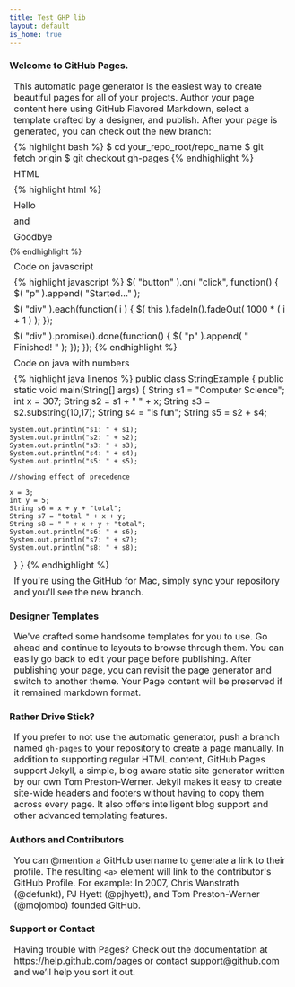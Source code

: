 ```yaml
---
title: Test GHP lib
layout: default
is_home: true
---
```


### Welcome to GitHub Pages.
This automatic page generator is the easiest way to create beautiful pages for all of your projects. Author your page content here using GitHub Flavored Markdown, select a template crafted by a designer, and publish. After your page is generated, you can check out the new branch:

{% highlight bash %}
$ cd your_repo_root/repo_name
$ git fetch origin
$ git checkout gh-pages
{% endhighlight %}

HTML

{% highlight html %}
<!doctype html>
<html lang="en">
<head>
  <meta charset="utf-8">
  <title>addClass demo</title>
  <style>
  p {
    margin: 8px;
    font-size: 16px;
  }
  .selected {
    color: blue;
  }
  .highlight {
    background: yellow;
  }
  </style>
  <script src="https://code.jquery.com/jquery-1.10.2.js"></script>
</head>
<body>
 
<p>Hello</p>
<p>and</p>
<p>Goodbye</p>
 
<script>
$( "p" ).last().addClass( "selected" );
</script>
 
</body>
</html>
{% endhighlight %}

Code on javascript

{% highlight javascript %}
$( "button" ).on( "click", function() {
  $( "p" ).append( "Started..." );
 
  $( "div" ).each(function( i ) {
    $( this ).fadeIn().fadeOut( 1000 * ( i + 1 ) );
  });
 
  $( "div" ).promise().done(function() {
    $( "p" ).append( " Finished! " );
  });
});
{% endhighlight %}

Code on java with numbers

{% highlight java linenos %}
public class StringExample
{ public static void main(String[] args)
  { String s1 = "Computer Science";
    int x = 307;
    String s2 = s1 + " " + x;
    String s3 = s2.substring(10,17);
    String s4 = "is fun";
    String s5 = s2 + s4;
    
    System.out.println("s1: " + s1);
    System.out.println("s2: " + s2);
    System.out.println("s3: " + s3);
    System.out.println("s4: " + s4);
    System.out.println("s5: " + s5);
    
    //showing effect of precedence
    
    x = 3;
    int y = 5;
    String s6 = x + y + "total";
    String s7 = "total " + x + y;
    String s8 = " " + x + y + "total";
    System.out.println("s6: " + s6);
    System.out.println("s7: " + s7);
    System.out.println("s8: " + s8);
  }
}
{% endhighlight %}

If you're using the GitHub for Mac, simply sync your repository and you'll see the new branch.

### Designer Templates
We've crafted some handsome templates for you to use. Go ahead and continue to layouts to browse through them. You can easily go back to edit your page before publishing. After publishing your page, you can revisit the page generator and switch to another theme. Your Page content will be preserved if it remained markdown format.

### Rather Drive Stick?
If you prefer to not use the automatic generator, push a branch named `gh-pages` to your repository to create a page manually. In addition to supporting regular HTML content, GitHub Pages support Jekyll, a simple, blog aware static site generator written by our own Tom Preston-Werner. Jekyll makes it easy to create site-wide headers and footers without having to copy them across every page. It also offers intelligent blog support and other advanced templating features.

### Authors and Contributors
You can @mention a GitHub username to generate a link to their profile. The resulting `<a>` element will link to the contributor's GitHub Profile. For example: In 2007, Chris Wanstrath (@defunkt), PJ Hyett (@pjhyett), and Tom Preston-Werner (@mojombo) founded GitHub.

### Support or Contact
Having trouble with Pages? Check out the documentation at https://help.github.com/pages or contact support@github.com and we’ll help you sort it out.
